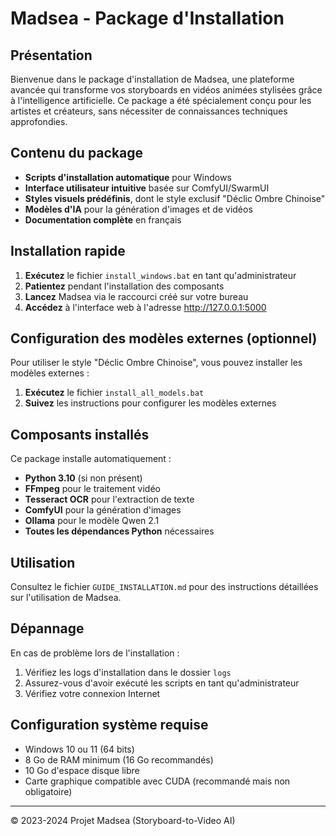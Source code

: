 # Madsea - Package d'Installation

## Présentation

Bienvenue dans le package d'installation de Madsea, une plateforme avancée qui transforme vos storyboards en vidéos animées stylisées grâce à l'intelligence artificielle. Ce package a été spécialement conçu pour les artistes et créateurs, sans nécessiter de connaissances techniques approfondies.

## Contenu du package

- **Scripts d'installation automatique** pour Windows
- **Interface utilisateur intuitive** basée sur ComfyUI/SwarmUI
- **Styles visuels prédéfinis**, dont le style exclusif "Déclic Ombre Chinoise"
- **Modèles d'IA** pour la génération d'images et de vidéos
- **Documentation complète** en français

## Installation rapide

1. **Exécutez** le fichier `install_windows.bat` en tant qu'administrateur
2. **Patientez** pendant l'installation des composants
3. **Lancez** Madsea via le raccourci créé sur votre bureau
4. **Accédez** à l'interface web à l'adresse http://127.0.0.1:5000

## Configuration des modèles externes (optionnel)

Pour utiliser le style "Déclic Ombre Chinoise", vous pouvez installer les modèles externes :

1. **Exécutez** le fichier `install_all_models.bat`
2. **Suivez** les instructions pour configurer les modèles externes

## Composants installés

Ce package installe automatiquement :

- **Python 3.10** (si non présent)
- **FFmpeg** pour le traitement vidéo
- **Tesseract OCR** pour l'extraction de texte
- **ComfyUI** pour la génération d'images
- **Ollama** pour le modèle Qwen 2.1
- **Toutes les dépendances Python** nécessaires

## Utilisation

Consultez le fichier `GUIDE_INSTALLATION.md` pour des instructions détaillées sur l'utilisation de Madsea.

## Dépannage

En cas de problème lors de l'installation :

1. Vérifiez les logs d'installation dans le dossier `logs`
2. Assurez-vous d'avoir exécuté les scripts en tant qu'administrateur
3. Vérifiez votre connexion Internet

## Configuration système requise

- Windows 10 ou 11 (64 bits)
- 8 Go de RAM minimum (16 Go recommandés)
- 10 Go d'espace disque libre
- Carte graphique compatible avec CUDA (recommandé mais non obligatoire)

---

© 2023-2024 Projet Madsea (Storyboard-to-Video AI)